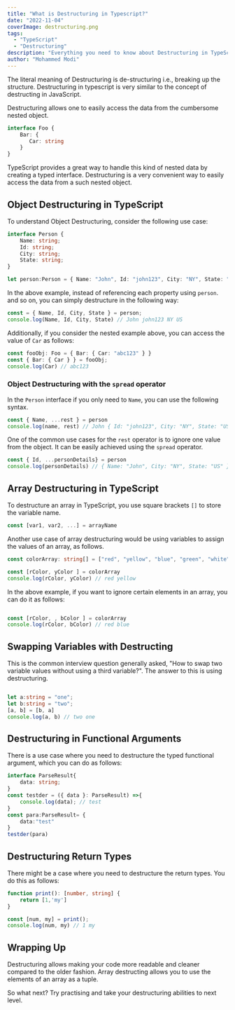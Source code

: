 ```yaml
---
title: "What is Destructuring in Typescript?"
date: "2022-11-04"
coverImage: destructuring.png
tags:
  - "TypeScript"
  - "Destructuring"
description: "Everything you need to know about Destructuring in TypeScript. How to destructure an object and an array in TypeScript"
author: "Mohammed Modi"
---
```


The literal meaning of Destructuring is de-structuring i.e., breaking up the structure. Destructuring in typescript is very similar to the concept of destructing in JavaScript.

Destructuring allows one to easily access the data from the cumbersome nested object. 

```typescript
interface Foo {
    Bar: {
       Car: string 
    }
}
```
TypeScript provides a great way to handle this kind of nested data by creating a typed interface. Destructuring is a very convenient way to easily access the data from a such nested object.

## Object Destructuring in TypeScript

To understand Object Destructuring, consider the following use case:

```typescript
interface Person {
    Name: string;
    Id: string;
    City: string;
    State: string;
}

let person:Person = { Name: "John", Id: "john123", City: "NY", State: "US" };
```

In the above example, instead of referencing each property using `person`. and so on, you can simply destructure in the following way:

```typescript
const = { Name, Id, City, State } = person;
console.log(Name, Id, City, State) // John john123 NY US
```

Additionally, if you consider the nested example above, you can access the value of `Car` as follows:

```typescript
const fooObj: Foo = { Bar: { Car: "abc123" } }
const { Bar: { Car } } = fooObj;
console.log(Car) // abc123
```

### Object Destructuring with the `spread` operator

In the `Person` interface if you only need to `Name`, you can use the following syntax.

```typescript
const { Name, ...rest } = person
console.log(name, rest) // John { Id: "john123", City: "NY", State: "US" }
```

One of the common use cases for the `rest` operator is to ignore one value from the object. It can be easily achieved using the `spread` operator. 

```typescript
const { Id, ...personDetails} = person
console.log(personDetails) // { Name: "John", City: "NY", State: "US" }
```

## Array Destructuring in TypeScript

To destructure an array in TypeScript, you use square brackets `[]` to store the variable name.

```typescript
const [var1, var2, ...] = arrayName
```

Another use case of array destructuring would be using variables to assign the values of an array, as follows.

```typescript
const colorArray: string[] = ["red", "yellow", "blue", "green", "white", "black"]

const [rColor, yColor ] = colorArray
console.log(rColor, yColor) // red yellow

```

In the above example, if you want to ignore certain elements in an array, you can do it as follows:

```typescript

const [rColor, , bColor ] = colorArray
console.log(rColor, bColor) // red blue

```

## Swapping Variables with Destructing

This is the common interview question generally asked, "How to swap two variable values without using a third variable?". The answer to this is using destructuring.

```typescript

let a:string = "one";
let b:string = "two";
[a, b] = [b, a]
console.log(a, b) // two one

```

## Destructuring in Functional Arguments

There is a use case where you need to destructure the typed functional argument, which you can do as follows:

```typescript
interface ParseResult{
    data: string;
}
const testder = ({ data }: ParseResult) =>{
    console.log(data); // test
}
const para:ParseResult= {
    data:"test"
}
testder(para)
```

## Destructuring Return Types

There might be a case where you need to destructure the return types. You do this as follows:

```typescript
function print(): [number, string] {
    return [1,'my']
}

const [num, my] = print();
console.log(num, my) // 1 my
```

## Wrapping Up

Destructuring allows making your code more readable and cleaner compared to the older fashion. Array destructing allows you to use the elements of an array as a tuple. 

So what next? Try practising and take your destructuring abilities to next level.